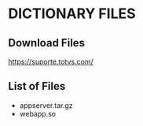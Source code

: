 # DICTIONARY FILES

## Download Files

<https://suporte.totvs.com/>

## List of Files

- appserver.tar.gz
- webapp.so
